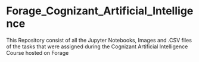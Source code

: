 # Forage_Cognizant_Artificial_Intelligence
This Repository consist of all the Jupyter Notebooks, Images and .CSV files of the tasks that were assigned during the Cognizant Artificial Intelligence Course hosted on Forage
